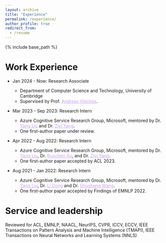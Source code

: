 ```yaml
---
layout: archive
title: "Experience"
permalink: /experience/
author_profile: true
redirect_from:
  - /resume
---
```


{% include base_path %}

Work Experience
======
* Jan 2024 - Now: Research Associate
  * Department of Computer Science and Technology, University of Cambridge
  * Supervised by Prof. <a href="http://andreasvlachos.github.io" style="color: rgb(203, 157, 255);">Andreas Vlachos</a>.

* Mar 2023 - Sep 2023: Research Intern
  * Azure Cognitive Service Research Group, Microsoft, mentored by Dr. <a href="https://nlp-yang.github.io/" style="color: rgb(203, 157, 255);">Yang Liu</a> and Dr. <a href="https://ziyi-yang.github.io/" style="color: rgb(203, 157, 255);">Ziyi Yang</a>.
  * One first-author paper under review.

* Apr 2022 - Aug 2022: Research Intern
  * Azure Cognitive Service Research Group, Microsoft, mentored by Dr. <a href="https://nlp-yang.github.io/" style="color: rgb(203, 157, 255);">Yang Liu</a>, Dr. <a href="https://www.cs.cmu.edu/~ruochenx/" style="color: rgb(203, 157, 255);">Ruochen Xu</a>, and Dr. <a href="https://ziyi-yang.github.io/" style="color: rgb(203, 157, 255);">Ziyi Yang</a>.
  * One first-author paper accepted by ACL 2023.

* Aug 2021 - Jan 2022: Research Intern
  * Azure Cognitive Service Research Group, Microsoft, mentored by Dr. <a href="https://nlp-yang.github.io/" style="color: rgb(203, 157, 255);">Yang Liu</a>, Dr. <a href="http://dong.li" style="color: rgb(203, 157, 255);">Li Dong</a> and Dr. <a href="https://sites.google.com/site/shuohangsite/" style="color: rgb(203, 157, 255);">Shuohang Wang</a>.
  * One first-author paper accepted by Findings of EMNLP 2022.

Service and leadership
======
Reviewed for ACL, EMNLP, NAACL, NeurIPS, CVPR, ICCV, ECCV, IEEE Transactions on Pattern Analysis and Machine Intelligence (TMAPI), IEEE Transactions on Neural Networks and Learning Systems (NNLS)
